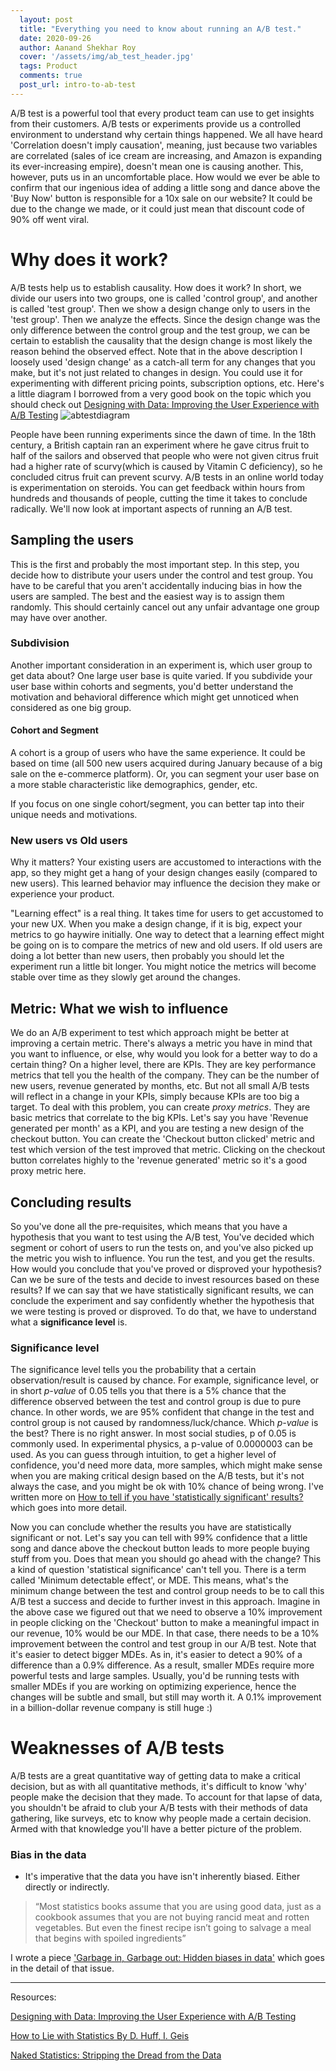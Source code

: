 ```yaml
---
  layout: post
  title: "Everything you need to know about running an A/B test."
  date: 2020-09-26
  author: Aanand Shekhar Roy
  cover: '/assets/img/ab_test_header.jpg'
  tags: Product
  comments: true
  post_url: intro-to-ab-test
---
```


A/B test is a powerful tool that every product team can use to get insights from their customers. A/B tests or experiments provide us a controlled environment to understand why certain things happened. We all have heard 'Correlation doesn't imply causation', meaning, just because two variables are correlated (sales of ice cream are increasing, and Amazon is expanding its ever-increasing empire), doesn't mean one is causing another.
This, however, puts us in an uncomfortable place. How would we ever be able to confirm that our ingenious idea of adding a  little song and dance above the 'Buy Now' button is responsible for a 10x sale on our website? It could be due to the change we made, or it could just mean that discount code of 90% off went viral.

# Why does it work?

A/B tests help us to establish causality. How does it work? In short, we divide our users into two groups, one is called 'control group', and another is called 'test group'. Then we show a design change only to users in the 'test group'. Then we analyze the effects. Since the design change was the only difference between the control group and the test group, we can be certain to establish the causality that the design change is most likely the reason behind the observed effect. 
Note that in the above description I loosely used 'design change' as a catch-all term for any changes that you make, but it's not just related to changes in design. You could use it for experimenting with different pricing points, subscription options, etc.
Here's a little diagram I borrowed from a very good book on the topic which you should check out [Designing with Data: Improving the User Experience with A/B Testing](https://amzn.to/33ODbX7)
![abtestdiagram](/assets/img/abtestexperiment.png)

People have been running experiments since the dawn of time. In the 18th century, a British captain ran an experiment where he gave citrus fruit to half of the sailors and observed that people who were not given citrus fruit had a higher rate of scurvy(which is caused by Vitamin C deficiency), so he concluded citrus fruit can prevent scurvy.
A/B tests in an online world today is experimentation on steroids. You can get feedback within hours from hundreds and thousands of people, cutting the time it takes to conclude radically. 
We'll now look at important aspects of running an A/B test.

## Sampling the users

This is the first and probably the most important step. In this step, you decide how to distribute your users under the control and test group. You have to be careful that you aren't accidentally inducing bias in how the users are sampled. The best and the easiest way is to assign them randomly. This should certainly cancel out any unfair advantage one group may have over another.

### Subdivision

Another important consideration in an experiment is, which user group to get data about? 
One large user base is quite varied. If you subdivide your user base within cohorts and segments, you'd better understand the motivation and behavioral difference which might get unnoticed when considered as one big group.

#### Cohort and Segment

A cohort is a group of users who have the same experience. It could be based on time (all 500 new users acquired during January because of a big sale on the e-commerce platform).
Or, you can segment your user base on a more stable characteristic like demographics, gender, etc.

If you focus on one single cohort/segment, you can better tap into their unique needs and motivations.

### New users vs Old users

Why it matters? Your existing users are accustomed to interactions with the app, so they might get a hang of your design changes easily (compared to new users). This learned behavior may influence the decision they make or experience your product.

"Learning effect" is a real thing. It takes time for users to get accustomed to your new UX. When you make a design change, if it is big, expect your metrics to go haywire initially.
One way to detect that a learning effect might be going on is to compare the metrics of new and old users. If old users are doing a lot better than new users, then probably you should let the experiment run a little bit longer. You might notice the metrics will become stable over time as they slowly get around the changes. 


## Metric: What we wish to influence

We do an A/B experiment to test which approach might be better at improving a certain metric. There's always a metric you have in mind that you want to influence, or else, why would you look for a better way to do a certain thing?
On a higher level, there are KPIs. They are key performance metrics that tell you the health of the company. They can be the number of new users, revenue generated by months, etc. But not all small A/B tests will reflect in a change in your KPIs, simply because KPIs are too big a target. To deal with this problem, you can create *proxy metrics*. They are basic metrics that correlate to the big KPIs. Let's say you have 'Revenue generated per month' as a KPI, and you are testing a new design of the checkout button.
You can create the 'Checkout button clicked' metric and test which version of the test improved that metric. Clicking on the checkout button correlates highly to the 'revenue generated' metric so it's a good proxy metric here.

## Concluding results

So you've done all the pre-requisites, which means that you have a hypothesis that you want to test using the A/B test, You've decided which segment or cohort of users to run the tests on, and you've also picked up the metric you wish to influence. You run the test, and you get the results. How would you conclude that you've proved or disproved your hypothesis? Can we be sure of the tests and decide to invest resources based on these results? 
If we can say that we have statistically significant results, we can conclude the experiment and say confidently whether the hypothesis that we were testing is proved or disproved. To do that, we have to understand what a **significance level** is.

### Significance level

The significance level tells you the probability that a certain observation/result is caused by chance. For example, significance level, or in short *p-value* of 0.05 tells you that there is a 5% chance that the difference observed between the test and control group is due to pure chance. In other words, we are 95% confident that change in the test and control group is not caused by randomness/luck/chance.
Which *p-value* is the best? There is no right answer. In most social studies, p of 0.05 is commonly used. In experimental physics, a p-value of 0.0000003 can be used. As you can guess through intuition, to get a higher level of confidence, you'd need more data, more samples, which might make sense when you are making critical design based on the A/B tests, but it's not always the case, and you might be ok with 10% chance of being wrong.
I've written more on [How to tell if you have 'statistically significant' results?](http://www.aanandshekharroy.com/articles/2020-09/statistical-singificance-in-data) which goes into more detail. 

Now you can conclude whether the results you have are statistically significant or not. Let's say you can tell with 99% confidence that a little song and dance above the checkout button leads to more people buying stuff from you. Does that mean you should go ahead with the change? 
This a kind of question 'statistical significance' can't tell you. There is a term called 'Minimum detectable effect', or MDE. This means, what's the minimum change between the test and control group needs to be to call this A/B test a success and decide to further invest in this approach. Imagine in the above case we figured out that we need to observe a 10% improvement in people clicking on the 'Checkout' button to make a meaningful impact in our revenue, 10% would be our MDE. In that case, there needs to be a 10% improvement between the control and test group in our A/B test.
Note that it's easier to detect bigger MDEs. As in, it's easier to detect a 90% of a difference than a 0.9% difference. As a result, smaller MDEs require more powerful tests and large samples. Usually, you'd be running tests with smaller MDEs if you are working on optimizing experience, hence the changes will be subtle and small, but still may worth it. A 0.1% improvement in a billion-dollar revenue company is still huge :)

# Weaknesses of A/B tests

A/B tests are a great quantitative way of getting data to make a critical decision, but as with all quantitative methods, it's difficult to know 'why' people make the decision that they made. To account for that lapse of data, you shouldn't be afraid to club your A/B tests with their methods of data gathering, like surveys, etc to know why people made a certain decision.
Armed with that knowledge you'll have a better picture of the problem.

### Bias in the data
* It's imperative that the data you have isn't inherently biased. Either directly or indirectly.

> “Most statistics books assume that you are using good data, just as a cookbook assumes
> that you are not buying rancid meat and rotten vegetables. But even the finest
> recipe isn’t going to salvage a meal that begins with spoiled ingredients”

I wrote a piece ['Garbage in, Garbage out: Hidden biases in data'](http://www.aanandshekharroy.com/articles/2020-09/hidden-bias-in-data) which goes in the detail of that issue.

---
Resources:

[Designing with Data: Improving the User Experience with A/B Testing](https://amzn.to/33ODbX7)

[How to Lie with Statistics By D. Huff, I. Geis](https://amzn.to/2DE5tKJ)

[Naked Statistics: Stripping the Dread from the Data](https://amzn.to/32872do)